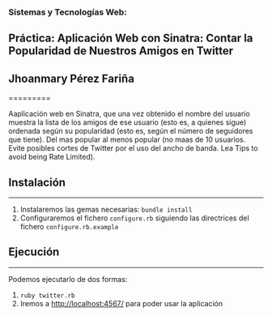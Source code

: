 ### Sistemas y Tecnologías Web:
## Práctica: Aplicación Web con Sinatra: Contar la Popularidad de Nuestros Amigos en Twitter
## Jhoanmary Pérez Fariña
=========

Aaplicación web en Sinatra, que una vez obtenido el nombre del usuario muestra
la lista de los amigos de ese usuario (esto es, a quienes sigue) ordenada según su popularidad (esto es, según el número de seguidores que tiene). 
Del mas popular al menos popular (no maas de 10 usuarios. Evite posibles cortes de Twitter por el uso del ancho de banda. Lea Tips to avoid being Rate Limited). 


## Instalación
--------------

1. Instalaremos las gemas necesarias: `bundle install`
2. Configuraremos el fichero `configure.rb` siguiendo las directrices del fichero `configure.rb.example`


## Ejecución
------------

Podemos ejecutarlo de dos formas:

1. `ruby twitter.rb`
2. Iremos a [http://localhost:4567/](http://localhost:9393/) para poder usar la aplicación